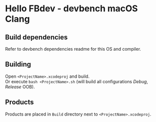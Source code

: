 # Hello FBdev - devbench macOS Clang

## Build dependencies

Refer to devbench dependencies readme for this OS and compiler.

## Building

Open `<ProjectName>.xcodeproj` and build.  
Or execute `bash <ProjectName>.sh` (will build all configurations *Debug*, *Release* OOB).

## Products

Products are placed in `Build` directory next to `<ProjectName>.xcodeproj`.